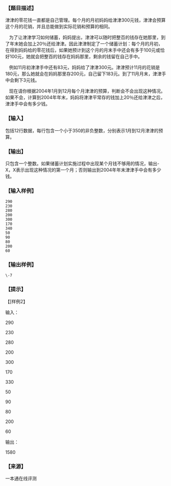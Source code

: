### 【题目描述】

津津的零花钱一直都是自己管理。每个月的月初妈妈给津津300元钱，津津会预算这个月的花销，并且总能做到实际花销和预算的相同。

   为了让津津学习如何储蓄，妈妈提出，津津可以随时把整百的钱存在她那里，到了年末她会加上20％还给津津。因此津津制定了一个储蓄计划：每个月的月初，在得到妈妈给的零花钱后，如果她预计到这个月的月末手中还会有多于100元或恰好100元，她就会把整百的钱存在妈妈那里，剩余的钱留在自己手中。

   例如11月初津津手中还有83元，妈妈给了津津300元。津津预计11月的花销是180元，那么她就会在妈妈那里存200元，自己留下183元。到了11月月末，津津手中会剩下3元钱。

   现在请你根据2004年1月到12月每个月津津的预算，判断会不会出现这种情况。如果不会，计算到2004年年末，妈妈将津津平常存的钱加上20％还给津津之后，津津手中会有多少钱。

### 【输入】

包括12行数据，每行包含一个小于350的非负整数，分别表示1月到12月津津的预算。

### 【输出】

只包含一个整数。如果储蓄计划实施过程中出现某个月钱不够用的情况，输出-X，X表示出现这种情况的第一个月；否则输出到2004年年末津津手中会有多少钱。

### 【输入样例】

```
290
230
280
200
300
170
340
50 
90 
80 
200
60
```

### 【输出样例】

```
\-7
```

### 【提示】

【\[样例2】

输入：

290

230

280

200

300

170

330

50

90

80

200

60

输出：

1580


 ### 【来源】

 一本通在线评测 
